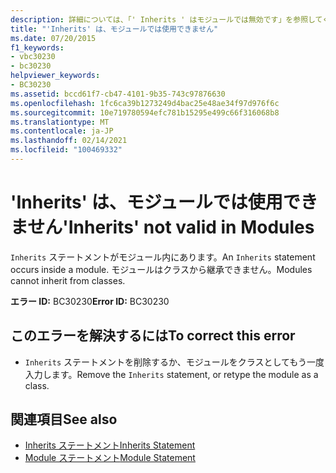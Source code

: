 ```yaml
---
description: 詳細については、「' Inherits ' はモジュールでは無効です」を参照してください。
title: "'Inherits' は、モジュールでは使用できません"
ms.date: 07/20/2015
f1_keywords:
- vbc30230
- bc30230
helpviewer_keywords:
- BC30230
ms.assetid: bccd61f7-cb47-4101-9b35-743c97876630
ms.openlocfilehash: 1fc6ca39b1273249d4bac25e48ae34f97d976f6c
ms.sourcegitcommit: 10e719780594efc781b15295e499c66f316068b8
ms.translationtype: MT
ms.contentlocale: ja-JP
ms.lasthandoff: 02/14/2021
ms.locfileid: "100469332"
---
```

# <a name="inherits-not-valid-in-modules"></a><span data-ttu-id="667d5-103">'Inherits' は、モジュールでは使用できません</span><span class="sxs-lookup"><span data-stu-id="667d5-103">'Inherits' not valid in Modules</span></span>

<span data-ttu-id="667d5-104">`Inherits` ステートメントがモジュール内にあります。</span><span class="sxs-lookup"><span data-stu-id="667d5-104">An `Inherits` statement occurs inside a module.</span></span> <span data-ttu-id="667d5-105">モジュールはクラスから継承できません。</span><span class="sxs-lookup"><span data-stu-id="667d5-105">Modules cannot inherit from classes.</span></span>  
  
 <span data-ttu-id="667d5-106">**エラー ID:** BC30230</span><span class="sxs-lookup"><span data-stu-id="667d5-106">**Error ID:** BC30230</span></span>  
  
## <a name="to-correct-this-error"></a><span data-ttu-id="667d5-107">このエラーを解決するには</span><span class="sxs-lookup"><span data-stu-id="667d5-107">To correct this error</span></span>  
  
- <span data-ttu-id="667d5-108">`Inherits` ステートメントを削除するか、モジュールをクラスとしてもう一度入力します。</span><span class="sxs-lookup"><span data-stu-id="667d5-108">Remove the `Inherits` statement, or retype the module as a class.</span></span>  
  
## <a name="see-also"></a><span data-ttu-id="667d5-109">関連項目</span><span class="sxs-lookup"><span data-stu-id="667d5-109">See also</span></span>

- [<span data-ttu-id="667d5-110">Inherits ステートメント</span><span class="sxs-lookup"><span data-stu-id="667d5-110">Inherits Statement</span></span>](../language-reference/statements/inherits-statement.md)
- [<span data-ttu-id="667d5-111">Module ステートメント</span><span class="sxs-lookup"><span data-stu-id="667d5-111">Module Statement</span></span>](../language-reference/statements/module-statement.md)
